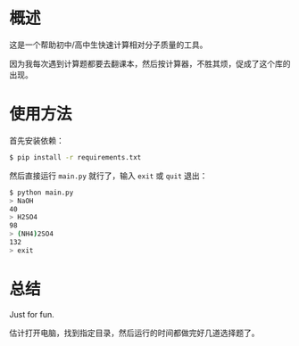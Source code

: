 # 概述

这是一个帮助初中/高中生快速计算相对分子质量的工具。

因为我每次遇到计算题都要去翻课本，然后按计算器，不胜其烦，促成了这个库的出现。

# 使用方法

首先安装依赖：

```bash
$ pip install -r requirements.txt
```

然后直接运行 `main.py` 就行了，输入 `exit` 或 `quit` 退出：

```bash
$ python main.py
> NaOH
40
> H2SO4
98
> (NH4)2SO4
132
> exit
```

# 总结

Just for fun.

估计打开电脑，找到指定目录，然后运行的时间都做完好几道选择题了。